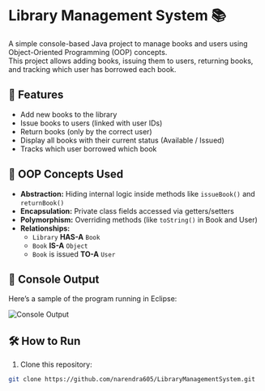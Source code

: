 # Library Management System 📚

A simple console-based Java project to manage books and users using Object-Oriented Programming (OOP) concepts.  
This project allows adding books, issuing them to users, returning books, and tracking which user has borrowed each book.

## 📘 Features
- Add new books to the library
- Issue books to users (linked with user IDs)
- Return books (only by the correct user)
- Display all books with their current status (Available / Issued)
- Tracks which user borrowed which book

## 🧠 OOP Concepts Used
- **Abstraction:** Hiding internal logic inside methods like `issueBook()` and `returnBook()`
- **Encapsulation:** Private class fields accessed via getters/setters
- **Polymorphism:** Overriding methods (like `toString()` in Book and User)
- **Relationships:**  
  - `Library` **HAS-A** `Book`  
  - `Book` **IS-A** `Object`  
  - `Book` is issued **TO-A** `User`

## 📸 Console Output
Here’s a sample of the program running in Eclipse:

![Console Output](screenshots/console.png)

## 🛠️ How to Run
1. Clone this repository:  
```bash
git clone https://github.com/narendra605/LibraryManagementSystem.git
